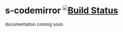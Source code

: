 # s-codemirror [![Build Status](https://travis-ci.org/Coffeekraken/s-codemirror-component.svg?branch=master)](https://travis-ci.org/Coffeekraken/s-codemirror-component)

documentation coming soon

